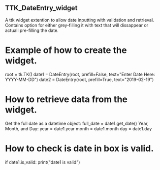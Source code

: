 ## TTK_DateEntry_widget
A ttk widget extention to allow date inputting with validation and retrieval.
Contains option for either grey-filling it with text that will dissappear or 
actuall pre-filling the date.

# Example of how to create the widget.
root = tk.TK()
date1 = DateEntry(root, prefill=False, text="Enter Date Here: YYYY-MM-DD")
date2 = DateEntry(root, prefill=True, text="2019-02-19")

# How to retrieve data from the widget.
Get the full date as a datetime object:
full_date = date1.get_date()
Year, Month, and Day:
year = date1.year
month = date1.month
day = date1.day

# How to check is date in box is valid.
if date1.is_valid:
    print("date1 is valid")
